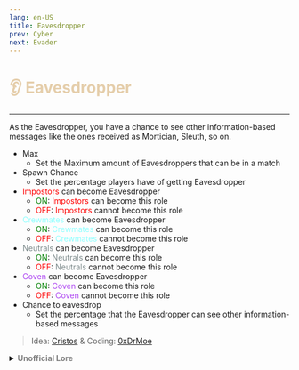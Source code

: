 ```yaml
---
lang: en-US
title: Eavesdropper
prev: Cyber
next: Evader
---
```


# <font color=#e5ceab>👂 <b>Eavesdropper</b></font> <Badge text="Helpful" type="tip" vertical="middle"/>
---

As the Eavesdropper, you have a chance to see other information-based messages like the ones received as Mortician, Sleuth, so on.

* Max
  * Set the Maximum amount of Eavesdroppers that can be in a match
* Spawn Chance
  * Set the percentage players have of getting Eavesdropper
* <font color=red>Impostors</font> can become Eavesdropper
  * <font color=green>ON</font>: <font color=red>Impostors</font> can become this role
  * <font color=red>OFF</font>: <font color=red>Impostors</font> cannot become this role
* <font color=#8cffff>Crewmates</font> can become Eavesdropper
  * <font color=green>ON</font>: <font color=#8cffff>Crewmates</font> can become this role
  * <font color=red>OFF</font>: <font color=#8cffff>Crewmates</font> cannot become this role
* <font color=#7f8c8d>Neutrals</font> can become Eavesdropper
  * <font color=green>ON</font>: <font color=#7f8c8d>Neutrals</font> can become this role
  * <font color=red>OFF</font>: <font color=#7f8c8d>Neutrals</font> cannot become this role
* <font color=#ac42f2>Coven</font> can become Eavesdropper
  * <font color=green>ON</font>: <font color=#ac42f2>Coven</font> can become this role
  * <font color=red>OFF</font>: <font color=#ac42f2>Coven</font> cannot become this role
* Chance to eavesdrop
  * Set the percentage that the Eavesdropper can see other information-based messages

> Idea: [Cristos](#) & Coding: [0xDrMoe](#)

<details>
<summary><b><font color=gray>Unofficial Lore</font></b></summary>

Placeholder: This role is a ROLE OH EM GOSH
> Submitted by: Member
</details>